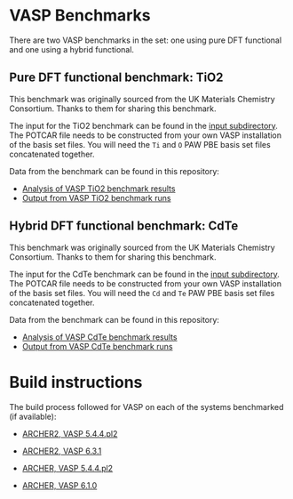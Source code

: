 # VASP Benchmarks

There are two VASP benchmarks in the set: one using pure DFT functional
and one using a hybrid functional.

## Pure DFT functional benchmark: TiO2

This benchmark was originally sourced from the UK Materials Chemistry Consortium. Thanks to
them for sharing this benchmark.

The input for the TiO2 benchmark can be found in the [input subdirectory](TiO2/input/).
The POTCAR file needs to be constructed from your own VASP installation of the basis
set files. You will need the `Ti` and `O` PAW PBE basis set files concatenated together.

Data from the benchmark can be found in this repository:

* [Analysis of VASP TiO2 benchmark results](analysis/VASP_TiO2_perf_analysis.ipynb)
* [Output from VASP TiO2 benchmark runs](TiO2_MCC/results)

## Hybrid DFT functional benchmark: CdTe

This benchmark was originally sourced from the UK Materials Chemistry Consortium. Thanks to
them for sharing this benchmark.

The input for the CdTe benchmark can be found in the [input subdirectory](CdTe/input/).
The POTCAR file needs to be constructed from your own VASP installation of the basis
set files. You will need the `Cd` and `Te` PAW PBE basis set files concatenated together.

Data from the benchmark can be found in this repository:

* [Analysis of VASP CdTe benchmark results](analysis/VASP_CdTe_perf_analysis.ipynb)
* [Output from VASP CdTe benchmark runs](CdTe_Hybrid/results)

# Build instructions

The build process followed for VASP on each of the systems benchmarked (if available):

* [ARCHER2, VASP 5.4.4.pl2](https://github.com/hpc-uk/build-instructions/blob/main/apps/VASP/build_vasp_5.4.4_ARCHER2_GCC.md)
* [ARCHER2, VASP 6.3.1](https://github.com/hpc-uk/build-instructions/blob/main/apps/VASP/build_vasp_6.3.1_ARCHER2_GCC.md)

* [ARCHER, VASP 5.4.4.pl2](https://github.com/hpc-uk/build-instructions/blob/main/apps/VASP/build_vasp_5.4.4_ARCHER_Intel.md)
* [ARCHER, VASP 6.1.0](https://github.com/hpc-uk/build-instructions/blob/main/apps/VASP/build_vasp_6.1.0_ARCHER_Intel.md)



